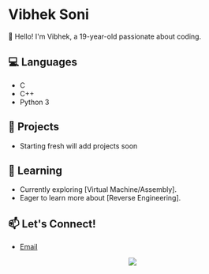# Vibhek Soni

👋 Hello! I'm Vibhek, a 19-year-old passionate about coding.

## 💻 Languages

* C
* C++
* Python 3

## 🚀 Projects

* Starting fresh will add projects soon

## 🌱 Learning

* Currently exploring [Virtual Machine/Assembly].
* Eager to learn more about [Reverse Engineering].

## 📫 Let's Connect!

* [Email]([vibheksoni@engineer.com])

<p align="center">
  <picture>
    <source
      srcset="https://github-readme-stats.vercel.app/api?username=vibheksoni&show_icons=true&theme=dark"
      media="(prefers-color-scheme: dark)"
    />
    <source
      srcset="https://github-readme-stats.vercel.app/api?username=vibheksoni&show_icons=true"
      media="(prefers-color-scheme: light), (prefers-color-scheme: no-preference)"
    />
    <img src="https://github-readme-stats.vercel.app/api?username=vibheksoni&show_icons=true" />
  </picture>
</p>
